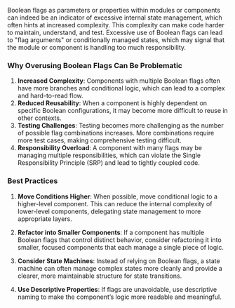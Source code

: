 Boolean flags as parameters or properties within modules or components can indeed be an indicator of excessive internal state management, which often hints at increased complexity. This complexity can make code harder to maintain, understand, and test. Excessive use of Boolean flags can lead to "flag arguments" or conditionally managed states, which may signal that the module or component is handling too much responsibility.

### Why Overusing Boolean Flags Can Be Problematic

1. **Increased Complexity**: Components with multiple Boolean flags often have more branches and conditional logic, which can lead to a complex and hard-to-read flow.
2. **Reduced Reusability**: When a component is highly dependent on specific Boolean configurations, it may become more difficult to reuse in other contexts.
3. **Testing Challenges**: Testing becomes more challenging as the number of possible flag combinations increases. More combinations require more test cases, making comprehensive testing difficult.
4. **Responsibility Overload**: A component with many flags may be managing multiple responsibilities, which can violate the Single Responsibility Principle (SRP) and lead to tightly coupled code.

### Best Practices

1. **Move Conditions Higher**: When possible, move conditional logic to a higher-level component. This can reduce the internal complexity of lower-level components, delegating state management to more appropriate layers.
   
2. **Refactor into Smaller Components**: If a component has multiple Boolean flags that control distinct behavior, consider refactoring it into smaller, focused components that each manage a single piece of logic.

3. **Consider State Machines**: Instead of relying on Boolean flags, a state machine can often manage complex states more cleanly and provide a clearer, more maintainable structure for state transitions.

4. **Use Descriptive Properties**: If flags are unavoidable, use descriptive naming to make the component’s logic more readable and meaningful.

